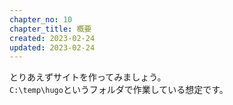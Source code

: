```yaml
---
chapter_no: 10
chapter_title: 概要
created: 2023-02-24
updated: 2023-02-24
---
```

とりあえずサイトを作ってみましょう。  
`C:\temp\hugo`というフォルダで作業している想定です。